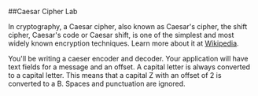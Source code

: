##Caesar Cipher Lab

In cryptography, a Caesar cipher, also known as Caesar's cipher, the shift cipher, Caesar's code or Caesar shift, is one of the simplest and most widely known encryption techniques. Learn more about it at [Wikipedia](https://en.wikipedia.org/wiki/Caesar_cipher).

You'll be writing a caeser encoder and decoder. Your application will have text fields for a message and an offset. A capital letter is always converted to a capital letter. This means that a capital Z with an offset of 2 is converted to a B. Spaces and punctuation are ignored.
